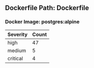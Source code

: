 ## Dockerfile Path: Dockerfile

### Docker Image: postgres:alpine
| Severity | Count |
|----------|-------|
| high | 47 |
| medium | 5 |
| critical | 4 |